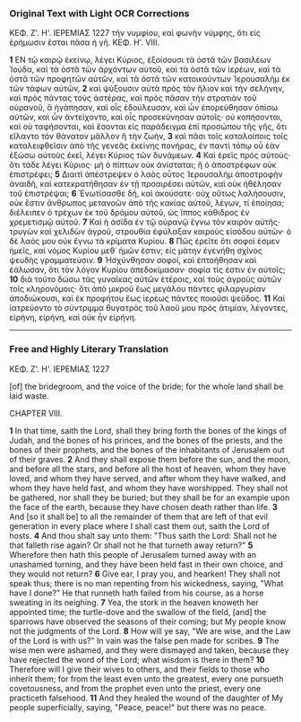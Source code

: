 ### Original Text with Light OCR Corrections

ΚΕΦ. Ζ'. Η'. ΙΕΡΕΜΙΑΣ 1227
τὴν νυμφίου, καὶ φωνὴν νύμφης, ὅτι εἰς ἐρήμωσιν ἔσται πᾶσα
ἡ γῆ.
ΚΕΦ. Η'. VIII.

**1** ΕΝ τῷ καιρῷ ἐκείνῳ, λέγει Κύριος, ἐξοίσουσι τὰ ὀστᾶ τῶν
    βασιλέων Ἰούδα, καὶ τὰ ὀστᾶ τῶν ἀρχόντων αὐτοῦ, καὶ τὰ ὀστᾶ
    τῶν ἱερέων, καὶ τὰ ὀστᾶ τῶν προφητῶν αὐτῶν, καὶ τὰ ὀστᾶ
    τῶν κατοικούντων Ἱερουσαλὴμ ἐκ τῶν τάφων αὐτῶν,
**2** καὶ ψύξουσιν αὐτὰ πρὸς τὸν ἥλιον καὶ τὴν σελήνην, καὶ πρὸς πάντας
    τοὺς ἀστέρας, καὶ πρὸς πᾶσαν τὴν στρατιὰν τοῦ οὐρανοῦ, ἃ ἠγάπησαν, καὶ οἷς ἐδούλευσαν, καὶ ὧν ἐπορεύθησαν ὀπίσω αὐτῶν,
    καὶ ὧν ἀντείχοντο, καὶ οἷς προσεκύνησαν αὐτοῖς· οὐ κοπήσονται,
    καὶ οὐ ταφήσονται, καὶ ἔσονται εἰς παράδειγμα ἐπὶ προσώπου
    τῆς γῆς, ὅτι εἵλαντο τὸν θάνατον μᾶλλον ἢ τὴν ζωήν,
**3** καὶ πᾶσι τοῖς καταλοίποις τοῖς καταλειφθεῖσιν ἀπὸ τῆς γενεᾶς ἐκείνης πονήρας, ἐν παντὶ τόπῳ οὗ ἐὰν ἐξώσω αὐτοὺς ἐκεῖ, λέγει Κύριος
    τῶν δυνάμεων.
**4** Καὶ ἐρεῖς πρὸς αὐτοὺς· ὅτι τάδε λέγει Κύριος·
    μὴ ὁ πίπτων οὐκ ἀνίσταται; ἢ ὁ ἀποστρέφων οὐκ ἐπιστρέφει;
**5** Διαιτὶ ἀπέστρεψεν ὁ λαὸς οὗτος Ἱερουσαλὴμ ἀποστροφὴν ἀναιδῆ,
    καὶ κατεκρατήθησαν ἐν τῇ προαιρέσει αὐτῶν, καὶ οὐκ ἠθέλησαν
    τοῦ ἐπιστρέψαι;
**6** Ἐνωτίσασθε δή, καὶ ἀκούσατε· οὐχ οὕτως λαλήσουσιν, οὐκ ἔστιν ἄνθρωπος μετανοῶν ἀπὸ τῆς κακίας αὐτοῦ,
    λέγων, τί ἐποίησα; διέλειπεν ὁ τρέχων ἐκ τοῦ δρόμου αὐτοῦ, ὡς
    ἵππος κάθιδρος ἐν χρεμετισμῷ αὐτοῦ.
**7** Καὶ ἡ ἀσίδα ἐν τῷ οὐρανῷ ἔγνω τὸν καιρὸν αὐτῆς· τρυγὼν καὶ χελιδὼν ἀγροῦ, στρουθία ἐφύλαξαν καιροὺς εἰσόδου αὐτῶν· ὁ δὲ λαός μου οὐκ ἔγνω
    τὰ κρίματα Κυρίου.
**8** Πῶς ἐρεῖτε ὅτι σοφοί ἐσμεν ἡμεῖς, καὶ νόμος Κυρίου μεθ᾿ ἡμῶν ἐστιν; εἰς μάτην ἐγενήθη σχῖνος ψευδὴς
    γραμματεύσιν.
**9** Ἠσχύνθησαν σοφοί, καὶ ἐπτοήθησαν καὶ ἐάλωσαν,
    ὅτι τὸν λόγον Κυρίου ἀπεδοκίμασαν· σοφία τίς ἐστιν ἐν αὐτοῖς;
**10** διὰ τοῦτο δώσω τὰς γυναῖκας αὐτῶν ἑτέροις, καὶ τοὺς ἀγροὺς
    αὐτῶν τοῖς κληρονόμοις· ὅτι ἀπὸ μικροῦ ἕως μεγάλου πάντες
    φιλαργυρίαν ἀποδιώκουσι, καὶ ἐκ προφήτου ἕως ἱερέως πάντες
    ποιοῦσι ψεῦδος.
**11** Καὶ ἰατρεύοντο τὸ σύντριμμα θυγατρὸς τοῦ λαοῦ
    μου πρὸς ἀτιμίαν, λέγοντες, εἰρήνη, εἰρήνη, καὶ οὐκ ἦν εἰρήνη.

---

### Free and Highly Literary Translation

ΚΕΦ. Ζ'. Η'. ΙΕΡΕΜΙΑΣ 1227

[of] the bridegroom, and the voice of the bride; for the whole land shall be laid waste.

CHAPTER VIII.

**1** In that time, saith the Lord, shall they bring forth the bones of the kings of Judah, and the bones of his princes, and the bones of the priests, and the bones of their prophets, and the bones of the inhabitants of Jerusalem out of their graves.
**2** And they shall expose them before the sun, and the moon, and before all the stars, and before all the host of heaven, whom they have loved, and whom they have served, and after whom they have walked, and whom they have held fast, and whom they have worshipped. They shall not be gathered, nor shall they be buried; but they shall be for an example upon the face of the earth, because they have chosen death rather than life.
**3** And [so it shall be] to all the remainder of them that are left of that evil generation in every place where I shall cast them out, saith the Lord of hosts.
**4** And thou shalt say unto them: "Thus saith the Lord: Shall not he that falleth rise again? Or shall not he that turneth away return?"
**5** Wherefore then hath this people of Jerusalem turned away with an unashamed turning, and they have been held fast in their own choice, and they would not return?
**6** Give ear, I pray you, and hearken! They shall not speak thus; there is no man repenting from his wickedness, saying, "What have I done?" He that runneth hath failed from his course, as a horse sweating in its neighing.
**7** Yea, the stork in the heaven knoweth her appointed time; the turtle-dove and the swallow of the field, [and] the sparrows have observed the seasons of their coming; but My people know not the judgments of the Lord.
**8** How will ye say, "We are wise, and the Law of the Lord is with us?" In vain was the false pen made for scribes.
**9** The wise men were ashamed, and they were dismayed and taken, because they have rejected the word of the Lord; what wisdom is there in them?
**10** Therefore will I give their wives to others, and their fields to those who inherit them; for from the least even unto the greatest, every one pursueth covetousness, and from the prophet even unto the priest, every one practiceth falsehood.
**11** And they healed the wound of the daughter of My people superficially, saying, "Peace, peace!" but there was no peace.